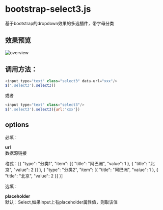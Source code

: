 # bootstrap-select3.js
基于bootstrap的dropdown效果的多选插件，带字母分类

## 效果预览   

![overview](http://oaaq2vqkp.bkt.clouddn.com/bootstrap-select3.jpg)

## 调用方法：
```js
<input type="text" class="select3" data-url="xxx"/>
$('.select3').select3()
```  

或者  
```js
<input type="text" class="select3"/>
$('.select3').select3({url:'xxx'})
```

## options

必填：

__url__                         
数据源链接

格式：[{ "type": "分类1", "item": [{ "title": "阿巴洲", "value": 1 }, { "title": "北京", "value": 2 }] }, { "type": "分类2", "item": [{ "title": "阿巴洲", "value": 1 }, { "title": "北京", "value": 2 }] }]

选填：

__placeholder__                      
默认：Select,如果input上有placeholder属性值，则取该值
